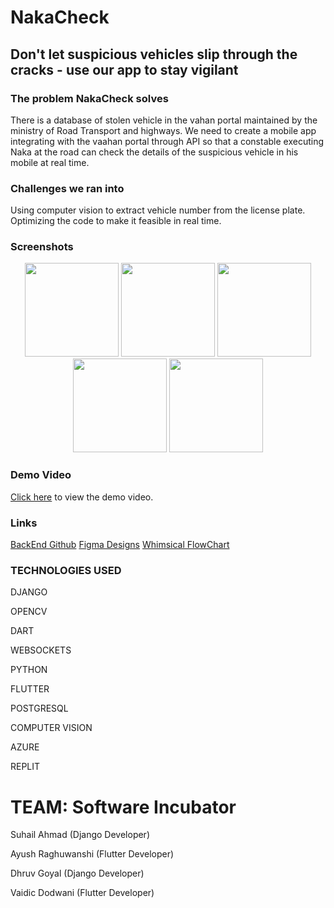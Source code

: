 # NakaCheck

## Don't let suspicious vehicles slip through the cracks - use our app to stay vigilant

### The problem NakaCheck solves

There is a database of stolen vehicle in the vahan portal maintained by the ministry of Road Transport and highways. We need to create a mobile app integrating with the vaahan portal through API so that a constable executing Naka at the road can check the details of the suspicious vehicle in his mobile at real time.

### Challenges we ran into

Using computer vision to extract vehicle number from the license plate.
Optimizing the code to make it feasible in real time.
### Screenshots
<p align="center">
   <img src = "https://github.com/AyushRaghuvanshi/NakaCheck/assets/62144720/85a744f9-4027-4c8d-a4b2-f7174339cc87" width="150">
   <img src = "https://github.com/AyushRaghuvanshi/NakaCheck/assets/62144720/d1ab7f48-fa38-4dd3-9093-164e09bf05cd" width="150"> 
  <img src = "https://github.com/AyushRaghuvanshi/NakaCheck/assets/62144720/244f28f5-5d63-43c6-b48e-35e71bb5c518" width="150">
   <img src = "https://github.com/AyushRaghuvanshi/NakaCheck/assets/62144720/d18e0b10-c747-4b4a-8898-de64db264f7d" width="150">
   <img src = "https://github.com/AyushRaghuvanshi/NakaCheck/assets/62144720/375cb943-fe0e-4211-b4d8-cba114efcd50" width="150">
</p>

### Demo Video
<a href="https://youtu.be/sXD_NOYAsO8">Click here</a> to view the demo video.


### Links

<a href="https://github.com/dhruv-goyal-10/NakaCheck-Backend">BackEnd Github</a>
<a href="https://www.figma.com/file/aA4Vai4ro4mFQsThaqd6Lj/Untitled">Figma Designs</a>
<a href="https://whimsical.com/login-6Q5wuwXwvnX5NKjngzJDjp">Whimsical FlowChart</a>

### TECHNOLOGIES USED

DJANGO

OPENCV

DART

WEBSOCKETS

PYTHON

FLUTTER

POSTGRESQL

COMPUTER VISION

AZURE

REPLIT

# TEAM: Software Incubator

Suhail Ahmad (Django Developer)

Ayush Raghuwanshi (Flutter Developer)

Dhruv Goyal (Django Developer)

Vaidic Dodwani (Flutter Developer)
